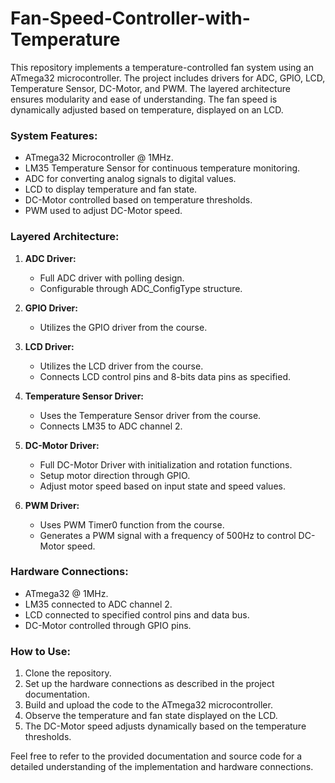 # Fan-Speed-Controller-with-Temperature
This repository implements a temperature-controlled fan system using an ATmega32 microcontroller. The project includes drivers for ADC, GPIO, LCD, Temperature Sensor, DC-Motor, and PWM. The layered architecture ensures modularity and ease of understanding. The fan speed is dynamically adjusted based on temperature, displayed on an LCD. 

### System Features:
- ATmega32 Microcontroller @ 1MHz.
- LM35 Temperature Sensor for continuous temperature monitoring.
- ADC for converting analog signals to digital values.
- LCD to display temperature and fan state.
- DC-Motor controlled based on temperature thresholds.
- PWM used to adjust DC-Motor speed.
  
### Layered Architecture:
1. **ADC Driver:**
   - Full ADC driver with polling design.
   - Configurable through ADC_ConfigType structure.
  
2. **GPIO Driver:**
   - Utilizes the GPIO driver from the course.

3. **LCD Driver:**
   - Utilizes the LCD driver from the course.
   - Connects LCD control pins and 8-bits data pins as specified.

4. **Temperature Sensor Driver:**
   - Uses the Temperature Sensor driver from the course.
   - Connects LM35 to ADC channel 2.

5. **DC-Motor Driver:**
   - Full DC-Motor Driver with initialization and rotation functions.
   - Setup motor direction through GPIO.
   - Adjust motor speed based on input state and speed values.

6. **PWM Driver:**
   - Uses PWM Timer0 function from the course.
   - Generates a PWM signal with a frequency of 500Hz to control DC-Motor speed.
  
### Hardware Connections:
- ATmega32 @ 1MHz.
- LM35 connected to ADC channel 2.
- LCD connected to specified control pins and data bus.
- DC-Motor controlled through GPIO pins.
  
### How to Use:
1. Clone the repository.
2. Set up the hardware connections as described in the project documentation.
3. Build and upload the code to the ATmega32 microcontroller.
4. Observe the temperature and fan state displayed on the LCD.
5. The DC-Motor speed adjusts dynamically based on the temperature thresholds.

Feel free to refer to the provided documentation and source code for a detailed understanding of the implementation and hardware connections.
